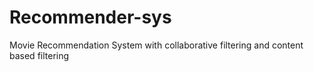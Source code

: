 # Recommender-sys
Movie Recommendation System with collaborative filtering and content based filtering

